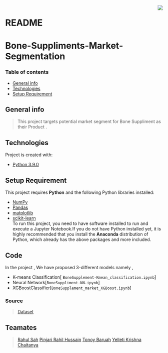 <img src="icon.png" align="right" />

# README
# Bone-Suppliments-Market-Segmentation

### Table of contents
* [General info](#general-info)
* [Technologies](#technologies)
* [Setup Requirement](#setup-requirement)

## General info
> This project targets potential market segment for Bone Suppliment as their Product .
	
## Technologies
Project is created with:
* [Python 3.9.0](https://www.python.org/downloads/release/python-390/#:~:text=0-,Python%203.9.,many%20new%20features%20and%20optimizations.)
	
## Setup Requirement

This project requires **Python** and the following Python libraries installed:

- [NumPy](http://www.numpy.org/)
- [Pandas](http://pandas.pydata.org/)
- [matplotlib](http://matplotlib.org/)
- [scikit-learn](http://scikit-learn.org/stable/)\
To run this project, you need to have software installed to run and execute a Jupyter Notebook.If you do not have Python installed yet, it is highly recommended that you install the **Anaconda** distribution of Python, which already has the above packages and more included.
## Code
In the project , We have proposed 3-different models namely ,
- K-means Classification[
`BoneSupplement-Kmean_classification.ipynb`]
- Neural Network[`BoneSuppliment-NN.ipynb`]
- XGBoostClassifier[`BoneSupplement_market_XGBoost.ipynb`]

### Source 
> [Dataset](https://www.kaggle.com/rajanand/key-indicators-of-annual-health-survey?select=Key_indicator_statewise.csv)

## Teamates
> [Rahul Sah](https://www.linkedin.com/in/rahul-sah-nits)
[Pinjari Rahil Hussain](https://www.linkedin.com/in/rahil-hussain-pinjari)
[Tonoy Baruah](https://www.facebook.com/zingalalahuhu)
[Yelleti Krishna Chaitanya](https://www.linkedin.com/in/yelleti-krishna-32947b19a)




